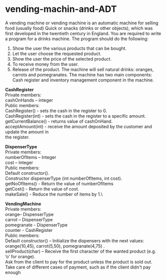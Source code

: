 # vending-machin-and-ADT

A vending machine or vending machine is an automatic machine for selling food (usually food)
Quick or snacks (drinks or other objects), which was first developed in the twentieth century in England.
You are required to write a program for a drinks machine.
The program should do the following:
1. Show the user the various products that can be bought.
2. Let the user choose the requested product.
3. Show the user the price of the selected product.
4. To receive money from the user.
5. Release of the product.
The machine will sell natural drinks: oranges, carrots and pomegranates.
The machine has two main components:
Cash register and inventory management component in the machine.

**CashRegister**\
Private members:\
cashOnHands – integer\
Public members:\
CashRegister() - sets the cash in the register to 0.\
CashRegister(int) - sets the cash in the register to a specific amount.\
getCurrentBalance() - returns value of cashOnHand.\
acceptAmount(int) - receive the amount deposited by the customer and update the amount in\
the register.

**DispenserType**\
Private members:\
numberOfItems – Integer\
cost – Integer\
Public members:\
Default constructor().\
Constructor dispenserType (int numberOfItems, int cost).\
getNoOfItems() - Return the value of numberOfItems\
getCost() - Return the value of cost.\
makeSale() - Reduce the number of items by 1.\

**VendingMachine**\
Private members:\
orange– DispenserType\
carrot – DispenserType\
pomegranate - DispenserType\
counter - CashRegister\
Public members:\
Default constructor() – Initialize the dispensers with the next values: orange(10,45),
 carrot(5,50), pomegranate(4,75) .\
sellProduct(char) – Receive the first character of the wanted product (e.g. ‘o’ for orange).\
 Ask from the client to pay for the product unless the product is sold out.
 Take care of different cases of payment, such as if the client didn't pay
 enough 



 
